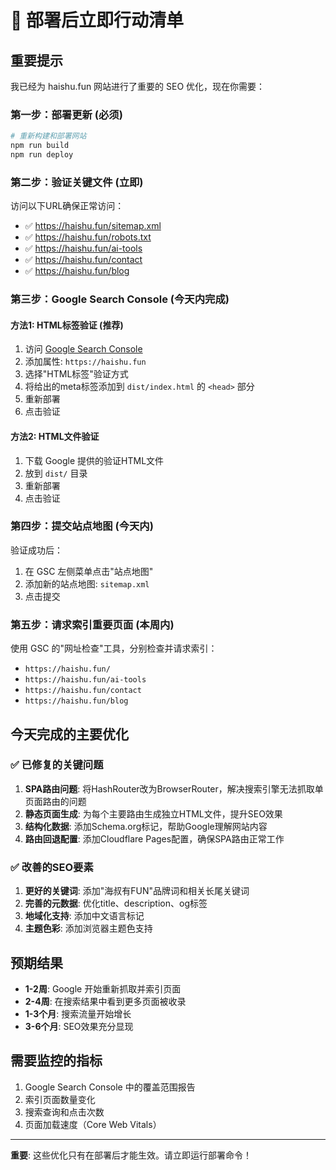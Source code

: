 # 🚀 部署后立即行动清单

## 重要提示
我已经为 haishu.fun 网站进行了重要的 SEO 优化，现在你需要：

### 第一步：部署更新 (必须)
```bash
# 重新构建和部署网站
npm run build
npm run deploy
```

### 第二步：验证关键文件 (立即)
访问以下URL确保正常访问：
- ✅ https://haishu.fun/sitemap.xml
- ✅ https://haishu.fun/robots.txt  
- ✅ https://haishu.fun/ai-tools
- ✅ https://haishu.fun/contact
- ✅ https://haishu.fun/blog

### 第三步：Google Search Console (今天内完成)

#### 方法1: HTML标签验证 (推荐)
1. 访问 [Google Search Console](https://search.google.com/search-console)
2. 添加属性: `https://haishu.fun`
3. 选择"HTML标签"验证方式
4. 将给出的meta标签添加到 `dist/index.html` 的 `<head>` 部分
5. 重新部署
6. 点击验证

#### 方法2: HTML文件验证
1. 下载 Google 提供的验证HTML文件
2. 放到 `dist/` 目录
3. 重新部署
4. 点击验证

### 第四步：提交站点地图 (今天内)
验证成功后：
1. 在 GSC 左侧菜单点击"站点地图"  
2. 添加新的站点地图: `sitemap.xml`
3. 点击提交

### 第五步：请求索引重要页面 (本周内)
使用 GSC 的"网址检查"工具，分别检查并请求索引：
- `https://haishu.fun/`
- `https://haishu.fun/ai-tools`
- `https://haishu.fun/contact`
- `https://haishu.fun/blog`

## 今天完成的主要优化

### ✅ 已修复的关键问题
1. **SPA路由问题**: 将HashRouter改为BrowserRouter，解决搜索引擎无法抓取单页面路由的问题
2. **静态页面生成**: 为每个主要路由生成独立HTML文件，提升SEO效果
3. **结构化数据**: 添加Schema.org标记，帮助Google理解网站内容
4. **路由回退配置**: 添加Cloudflare Pages配置，确保SPA路由正常工作

### ✅ 改善的SEO要素
1. **更好的关键词**: 添加"海叔有FUN"品牌词和相关长尾关键词
2. **完善的元数据**: 优化title、description、og标签
3. **地域化支持**: 添加中文语言标记
4. **主题色彩**: 添加浏览器主题色支持

## 预期结果
- **1-2周**: Google 开始重新抓取并索引页面
- **2-4周**: 在搜索结果中看到更多页面被收录  
- **1-3个月**: 搜索流量开始增长
- **3-6个月**: SEO效果充分显现

## 需要监控的指标
1. Google Search Console 中的覆盖范围报告
2. 索引页面数量变化
3. 搜索查询和点击次数
4. 页面加载速度（Core Web Vitals）

---
**重要**: 这些优化只有在部署后才能生效。请立即运行部署命令！
